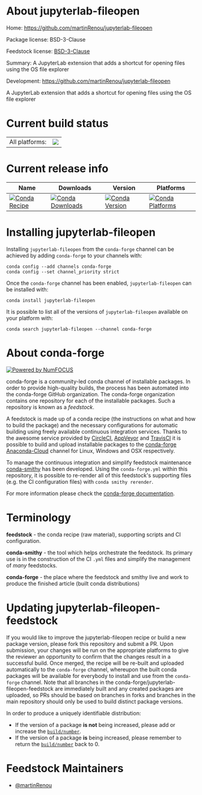 About jupyterlab-fileopen
=========================

Home: https://github.com/martinRenou/jupyterlab-fileopen

Package license: BSD-3-Clause

Feedstock license: [BSD-3-Clause](https://github.com/conda-forge/jupyterlab-fileopen-feedstock/blob/master/LICENSE.txt)

Summary: A JupyterLab extension that adds a shortcut for opening files using the OS file explorer

Development: https://github.com/martinRenou/jupyterlab-fileopen

A JupyterLab extension that adds a shortcut for opening files using the OS file explorer


Current build status
====================


<table><tr><td>All platforms:</td>
    <td>
      <a href="https://dev.azure.com/conda-forge/feedstock-builds/_build/latest?definitionId=12893&branchName=master">
        <img src="https://dev.azure.com/conda-forge/feedstock-builds/_apis/build/status/jupyterlab-fileopen-feedstock?branchName=master">
      </a>
    </td>
  </tr>
</table>

Current release info
====================

| Name | Downloads | Version | Platforms |
| --- | --- | --- | --- |
| [![Conda Recipe](https://img.shields.io/badge/recipe-jupyterlab--fileopen-green.svg)](https://anaconda.org/conda-forge/jupyterlab-fileopen) | [![Conda Downloads](https://img.shields.io/conda/dn/conda-forge/jupyterlab-fileopen.svg)](https://anaconda.org/conda-forge/jupyterlab-fileopen) | [![Conda Version](https://img.shields.io/conda/vn/conda-forge/jupyterlab-fileopen.svg)](https://anaconda.org/conda-forge/jupyterlab-fileopen) | [![Conda Platforms](https://img.shields.io/conda/pn/conda-forge/jupyterlab-fileopen.svg)](https://anaconda.org/conda-forge/jupyterlab-fileopen) |

Installing jupyterlab-fileopen
==============================

Installing `jupyterlab-fileopen` from the `conda-forge` channel can be achieved by adding `conda-forge` to your channels with:

```
conda config --add channels conda-forge
conda config --set channel_priority strict
```

Once the `conda-forge` channel has been enabled, `jupyterlab-fileopen` can be installed with:

```
conda install jupyterlab-fileopen
```

It is possible to list all of the versions of `jupyterlab-fileopen` available on your platform with:

```
conda search jupyterlab-fileopen --channel conda-forge
```


About conda-forge
=================

[![Powered by NumFOCUS](https://img.shields.io/badge/powered%20by-NumFOCUS-orange.svg?style=flat&colorA=E1523D&colorB=007D8A)](http://numfocus.org)

conda-forge is a community-led conda channel of installable packages.
In order to provide high-quality builds, the process has been automated into the
conda-forge GitHub organization. The conda-forge organization contains one repository
for each of the installable packages. Such a repository is known as a *feedstock*.

A feedstock is made up of a conda recipe (the instructions on what and how to build
the package) and the necessary configurations for automatic building using freely
available continuous integration services. Thanks to the awesome service provided by
[CircleCI](https://circleci.com/), [AppVeyor](https://www.appveyor.com/)
and [TravisCI](https://travis-ci.com/) it is possible to build and upload installable
packages to the [conda-forge](https://anaconda.org/conda-forge)
[Anaconda-Cloud](https://anaconda.org/) channel for Linux, Windows and OSX respectively.

To manage the continuous integration and simplify feedstock maintenance
[conda-smithy](https://github.com/conda-forge/conda-smithy) has been developed.
Using the ``conda-forge.yml`` within this repository, it is possible to re-render all of
this feedstock's supporting files (e.g. the CI configuration files) with ``conda smithy rerender``.

For more information please check the [conda-forge documentation](https://conda-forge.org/docs/).

Terminology
===========

**feedstock** - the conda recipe (raw material), supporting scripts and CI configuration.

**conda-smithy** - the tool which helps orchestrate the feedstock.
                   Its primary use is in the construction of the CI ``.yml`` files
                   and simplify the management of *many* feedstocks.

**conda-forge** - the place where the feedstock and smithy live and work to
                  produce the finished article (built conda distributions)


Updating jupyterlab-fileopen-feedstock
======================================

If you would like to improve the jupyterlab-fileopen recipe or build a new
package version, please fork this repository and submit a PR. Upon submission,
your changes will be run on the appropriate platforms to give the reviewer an
opportunity to confirm that the changes result in a successful build. Once
merged, the recipe will be re-built and uploaded automatically to the
`conda-forge` channel, whereupon the built conda packages will be available for
everybody to install and use from the `conda-forge` channel.
Note that all branches in the conda-forge/jupyterlab-fileopen-feedstock are
immediately built and any created packages are uploaded, so PRs should be based
on branches in forks and branches in the main repository should only be used to
build distinct package versions.

In order to produce a uniquely identifiable distribution:
 * If the version of a package **is not** being increased, please add or increase
   the [``build/number``](https://docs.conda.io/projects/conda-build/en/latest/resources/define-metadata.html#build-number-and-string).
 * If the version of a package **is** being increased, please remember to return
   the [``build/number``](https://docs.conda.io/projects/conda-build/en/latest/resources/define-metadata.html#build-number-and-string)
   back to 0.

Feedstock Maintainers
=====================

* [@martinRenou](https://github.com/martinRenou/)

